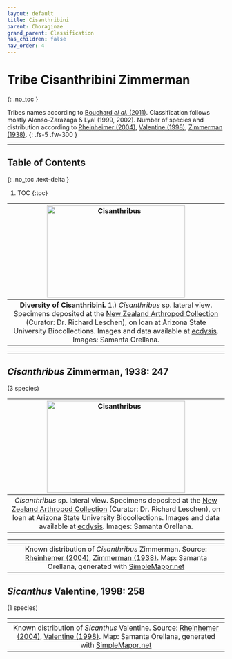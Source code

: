 ```yaml
---
layout: default
title: Cisanthribini
parent: Choraginae
grand_parent: Classification
has_children: false
nav_order: 4
---
```



# Tribe Cisanthribini Zimmerman
{: .no_toc }

Tribes names according to [Bouchard _el al._ (2011)](https://zookeys.pensoft.net/articles.php?id=4001). Classification follows mostly Alonso-Zarazaga & Lyal (1999, 2002). Number of species and distribution according to [Rheinheimer (2004)](https://www.zobodat.at/pdf/Mitt-Ent-Ver-Stuttgart_39_2004_0001-0244.pdf), [Valentine (1998)](https://digitalcommons.unl.edu/cgi/viewcontent.cgi?article=1378&context=insectamundi), [Zimmerman (1938)](http://hbs.bishopmuseum.org/pubs-online/pdf/op14-13.pdf).
{: .fs-5 .fw-300 }

---

## Table of Contents
{: .no_toc .text-delta }

1. TOC
{:toc}

| [<img src="https://serv.biokic.asu.edu/imglib/ecdysis/Anthribidae/202303/NZAC_Cisanthribus_lateral_edit_1679446274.jpg" alt="Cisanthribus" width="320" height="213.4">](https://serv.biokic.asu.edu/ecdysis/imagelib/imgdetails.php?imgid=303547) 
|:--:| 
|**Diversity of Cisanthribini.** 1.) *Cisanthribus* sp. lateral view. Specimens deposited at the [New Zealand Arthropod Collection](https://www.landcareresearch.co.nz/tools-and-resources/collections/new-zealand-arthropod-collection-nzac/) (Curator: Dr. Richard Leschen), on loan at Arizona State University Biocollections. Images and data available at [ecdysis](https://serv.biokic.asu.edu/ecdysis/index.php). Images: Samanta Orellana. |

---

## _Cisanthribus_ Zimmerman, 1938: 247
(3 species)

| [<img src="https://serv.biokic.asu.edu/imglib/ecdysis/Anthribidae/202303/NZAC_Cisanthribus_lateral_edit_1679446274.jpg" alt="Cisanthribus" width="320" height="213.4">](https://serv.biokic.asu.edu/ecdysis/imagelib/imgdetails.php?imgid=303547) 
|:--:| 
|*Cisanthribus* sp. lateral view. Specimens deposited at the [New Zealand Arthropod Collection](https://www.landcareresearch.co.nz/tools-and-resources/collections/new-zealand-arthropod-collection-nzac/) (Curator: Dr. Richard Leschen), on loan at Arizona State University Biocollections. Images and data available at [ecdysis](https://serv.biokic.asu.edu/ecdysis/index.php). Images: Samanta Orellana. |

|<img src="https://www.simplemappr.net/map/20241" alt="" />| 
|:--:| 
|Known distribution of _Cisanthribus_ Zimmerman. Source: [Rheinhemer (2004)](https://www.zobodat.at/pdf/Mitt-Ent-Ver-Stuttgart_39_2004_0001-0244.pdf), [Zimmerman (1938)](http://hbs.bishopmuseum.org/pubs-online/pdf/op14-13.pdf). Map: Samanta Orellana, generated with [SimpleMappr.net](https://www.simplemappr.net/) |

## _Sicanthus_ Valentine, 1998: 258
(1 species)

|<img src="https://www.simplemappr.net/map/20250" alt="" />| 
|:--:| 
|Known distribution of _Sicanthus_ Valentine. Source: [Rheinhemer (2004)](https://www.zobodat.at/pdf/Mitt-Ent-Ver-Stuttgart_39_2004_0001-0244.pdf), [Valentine (1998)](https://digitalcommons.unl.edu/cgi/viewcontent.cgi?article=1378&context=insectamundi). Map: Samanta Orellana, generated with [SimpleMappr.net](https://www.simplemappr.net/) |


